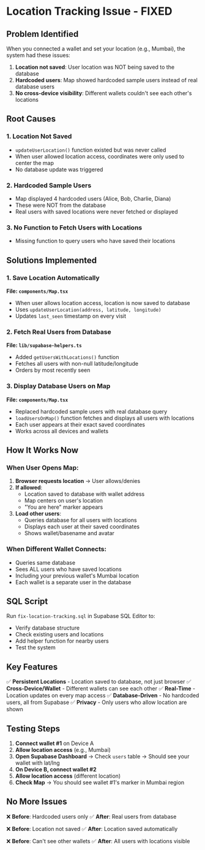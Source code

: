 # Location Tracking Issue - FIXED

## Problem Identified

When you connected a wallet and set your location (e.g., Mumbai), the system had these issues:

1. **Location not saved**: User location was NOT being saved to the database
2. **Hardcoded users**: Map showed hardcoded sample users instead of real database users
3. **No cross-device visibility**: Different wallets couldn't see each other's locations

## Root Causes

### 1. Location Not Saved
- `updateUserLocation()` function existed but was never called
- When user allowed location access, coordinates were only used to center the map
- No database update was triggered

### 2. Hardcoded Sample Users
- Map displayed 4 hardcoded users (Alice, Bob, Charlie, Diana)
- These were NOT from the database
- Real users with saved locations were never fetched or displayed

### 3. No Function to Fetch Users with Locations
- Missing function to query users who have saved their locations

## Solutions Implemented

### 1. Save Location Automatically
**File: `components/Map.tsx`**
- When user allows location access, location is now saved to database
- Uses `updateUserLocation(address, latitude, longitude)`
- Updates `last_seen` timestamp on every visit

### 2. Fetch Real Users from Database
**File: `lib/supabase-helpers.ts`**
- Added `getUsersWithLocations()` function
- Fetches all users with non-null latitude/longitude
- Orders by most recently seen

### 3. Display Database Users on Map
**File: `components/Map.tsx`**
- Replaced hardcoded sample users with real database query
- `loadUsersOnMap()` function fetches and displays all users with locations
- Each user appears at their exact saved coordinates
- Works across all devices and wallets

## How It Works Now

### When User Opens Map:
1. **Browser requests location** → User allows/denies
2. **If allowed**: 
   - Location saved to database with wallet address
   - Map centers on user's location
   - "You are here" marker appears
3. **Load other users**:
   - Queries database for all users with locations
   - Displays each user at their saved coordinates
   - Shows wallet/basename and avatar

### When Different Wallet Connects:
- Queries same database
- Sees ALL users who have saved locations
- Including your previous wallet's Mumbai location
- Each wallet is a separate user in the database

## SQL Script

Run `fix-location-tracking.sql` in Supabase SQL Editor to:
- Verify database structure
- Check existing users and locations
- Add helper function for nearby users
- Test the system

## Key Features

✅ **Persistent Locations** - Location saved to database, not just browser
✅ **Cross-Device/Wallet** - Different wallets can see each other
✅ **Real-Time** - Location updates on every map access
✅ **Database-Driven** - No hardcoded users, all from Supabase
✅ **Privacy** - Only users who allow location are shown

## Testing Steps

1. **Connect wallet #1** on Device A
2. **Allow location access** (e.g., Mumbai)
3. **Open Supabase Dashboard** → Check `users` table → Should see your wallet with lat/lng
4. **On Device B, connect wallet #2**
5. **Allow location access** (different location)
6. **Check Map** → You should see wallet #1's marker in Mumbai region

## No More Issues

❌ **Before**: Hardcoded users only
✅ **After**: Real users from database

❌ **Before**: Location not saved
✅ **After**: Location saved automatically

❌ **Before**: Can't see other wallets
✅ **After**: All users with locations visible

